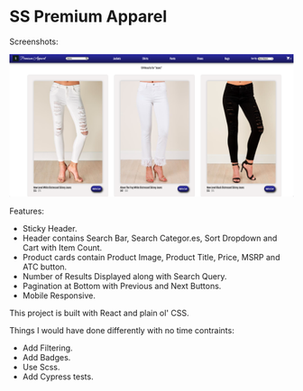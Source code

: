 # SS Premium Apparel

Screenshots:

![header and results](https://github.com/ryan-hill83/SS-Premium-Apparel/blob/main/public/images/screenshot1.png)

Features:

- Sticky Header.
- Header contains Search Bar, Search Categor.es, Sort Dropdown and Cart with Item Count.
- Product cards contain Product Image, Product Title, Price, MSRP and ATC button.
- Number of Results Displayed along with Search Query.
- Pagination at Bottom with Previous and Next Buttons.
- Mobile Responsive.

This project is built with React and plain ol' CSS.

Things I would have done differently with no time contraints:

- Add Filtering.
- Add Badges.
- Use Scss.
- Add Cypress tests.
